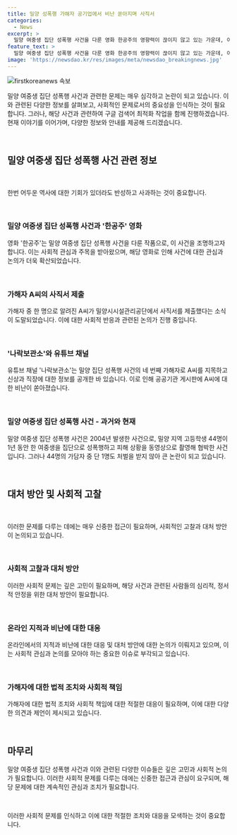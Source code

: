 ```yaml
---
title: 밀양 성폭행 가해자 공기업에서 비난 쏟아지며 사직서
categories:
  - News
excerpt: >
  밀양 여중생 집단 성폭행 사건을 다룬 영화 한공주의 영향력이 끊이지 않고 있는 가운데, 이 사건의 가해자로 알려진 지방공기업 직원이 사직서를 제출했다. 유튜브 채널의 폭로로 인해 공공기관 내에서 비난을 받고 있는 A씨는 사건의 중심에 있던 만큼 사회적 관심이 집중되고 있다. 2004년의 사건은 여전히 논란이며, 한공주의 영향으로 관심이 다시 쏠리고 있다.
feature_text: >
  밀양 여중생 집단 성폭행 사건을 다룬 영화 한공주의 영향력이 끊이지 않고 있는 가운데, 이 사건의 가해자로 알려진 지방공기업 직원이 사직서를 제출했다. 유튜브 채널의 폭로로 인해 공공기관 내에서 비난을 받고 있는 A씨는 사건의 중심에 있던 만큼 사회적 관심이 집중되고 있다. 2004년의 사건은 여전히 논란이며, 한공주의 영향으로 관심이 다시 쏠리고 있다.
image: 'https://newsdao.kr/res/images/meta/newsdao_breakingnews.jpg'
---
```


<p><img src="https://newsdao.kr/res/images/meta/newsdao_breakingnews.jpg" alt="firstkoreanews 속보" /></p>

<p>밀양 여중생 집단 성폭행 사건과 관련한 문제는 매우 심각하고 논란이 되고 있습니다. 이와 관련된 다양한 정보를 살펴보고, 사회적인 문제로서의 중요성을 인식하는 것이 필요합니다. 그러나, 해당 사건과 관련하여 구글 검색어 최적화 작업을 함께 진행하겠습니다. 현재 이야기를 이어가며, 다양한 정보와 안내를 제공해 드리겠습니다. </p>

<p data-ke-size="size16">&nbsp;</p>

<h2 data-ke-size="size26">밀양 여중생 집단 성폭행 사건 관련 정보</h2>

<p data-ke-size="size16">&nbsp;</p>

<p>한번 어두운 역사에 대한 기회가 있더라도 반성하고 사과하는 것이 중요합니다. </p>

<p data-ke-size="size16">&nbsp;</p>

<h3>밀양 여중생 집단 성폭행 사건과 '한공주' 영화</h3>

<p data-ke-size="size16">영화 '한공주'는 밀양 여중생 집단 성폭행 사건을 다룬 작품으로, 이 사건을 조명하고자 합니다. 이는 사회적 관심과 주목을 받아왔으며, 해당 영화로 인해 사건에 대한 관심과 논의가 더욱 확산되었습니다.</p>

<p data-ke-size="size16">&nbsp;</p>

<h3>가해자 A씨의 사직서 제출</h3>

<p data-ke-size="size16">가해자 중 한 명으로 알려진 A씨가 밀양시시설관리공단에서 사직서를 제출했다는 소식이 도말되었습니다. 이에 대한 사회적 반응과 관련된 논의가 진행 중입니다.</p>

<p data-ke-size="size16">&nbsp;</p>

<h3>'나락보관소'와 유튜브 채널</h3>

<p data-ke-size="size16">유튜브 채널 '나락보관소'는 밀양 집단 성폭행 사건의 네 번째 가해자로 A씨를 지목하고 신상과 직장에 대한 정보를 공개한 바 있습니다. 이로 인해 공공기관 게시판에 A씨에 대한 비난이 쏟아졌습니다.</p>

<p data-ke-size="size16">&nbsp;</p>

<h3>밀양 여중생 집단 성폭행 사건 - 과거와 현재</h3>

<p data-ke-size="size16">밀양 여중생 집단 성폭행 사건은 2004년 발생한 사건으로, 밀양 지역 고등학생 44명이 1년 동안 한 여중생을 집단으로 성폭행하고 피해 상황을 동영상으로 촬영해 협박한 사건입니다. 그러나 44명의 가담자 중 단 1명도 처벌을 받지 않아 큰 논란이 되고 있습니다.</p>

<p data-ke-size="size16">&nbsp;</p>

<h2 data-ke-size="size26">대처 방안 및 사회적 고찰</h2>

<p data-ke-size="size16">&nbsp;</p>

<p>이러한 문제를 다루는 데에는 매우 신중한 접근이 필요하며, 사회적인 고찰과 대처 방안이 논의되고 있습니다.</p>

<p data-ke-size="size16">&nbsp;</p>

<h3>사회적 고찰과 대처 방안</h3>

<p data-ke-size="size16">이러한 사회적 문제는 깊은 고민이 필요하며, 해당 사건과 관련된 사람들의 심리적, 정서적 안정을 위한 대처 방안이 필요합니다. </p>

<p data-ke-size="size16">&nbsp;</p>

<h3>온라인 지적과 비난에 대한 대응</h3>

<p data-ke-size="size16">온라인에서의 지적과 비난에 대한 대응 및 대처 방안에 대한 논의가 이뤄지고 있으며, 이는 사회적 관심과 논의를 모아야 하는 중요한 이슈로 부각되고 있습니다.</p>

<p data-ke-size="size16">&nbsp;</p>

<h3>가해자에 대한 법적 조치와 사회적 책임</h3>

<p data-ke-size="size16">가해자에 대한 법적 조치와 사회적 책임에 대한 적절한 대응이 필요하며, 이에 대한 다양한 의견과 제언이 제시되고 있습니다.</p>

<p data-ke-size="size16">&nbsp;</p>

<h2 data-ke-size="size26">마무리</h2>

<p data-ke-size="size16">밀양 여중생 집단 성폭행 사건과 이와 관련된 다양한 이슈들은 깊은 고민과 사회적 논의가 필요합니다. 이러한 사회적 문제를 다루는 데에는 신중한 접근과 관심이 요구되며, 해당 문제에 대한 계속적인 관심과 조치가 필요합니다.</p>

<p data-ke-size="size16">&nbsp;</p>

<p>이러한 사회적 문제를 인식하고 이에 대한 적절한 조치와 대응을 모색하는 것이 중요합니다.</p>

